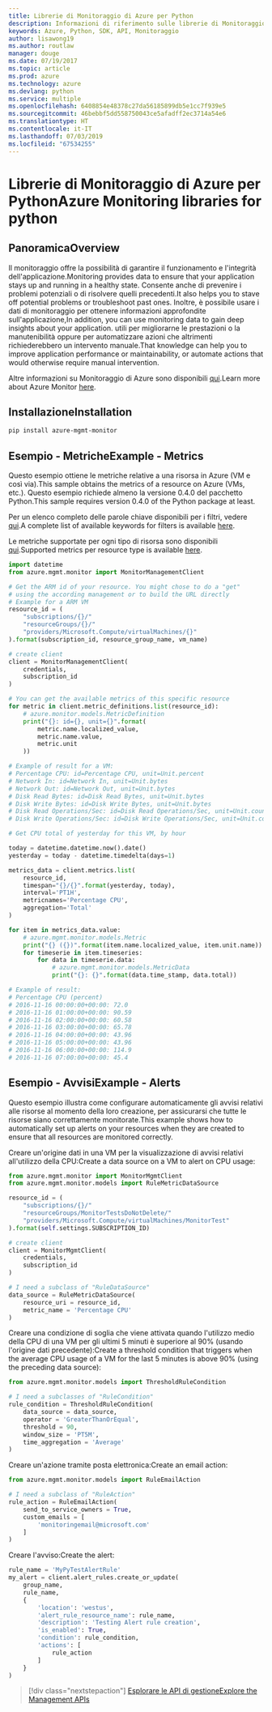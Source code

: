 ```yaml
---
title: Librerie di Monitoraggio di Azure per Python
description: Informazioni di riferimento sulle librerie di Monitoraggio di Azure per Python
keywords: Azure, Python, SDK, API, Monitoraggio
author: lisawong19
ms.author: routlaw
manager: douge
ms.date: 07/19/2017
ms.topic: article
ms.prod: azure
ms.technology: azure
ms.devlang: python
ms.service: multiple
ms.openlocfilehash: 6408854e48378c27da56185899db5e1cc7f939e5
ms.sourcegitcommit: 46bebbf5dd558750043ce5afadff2ec3714a54e6
ms.translationtype: HT
ms.contentlocale: it-IT
ms.lasthandoff: 07/03/2019
ms.locfileid: "67534255"
---
```

# <a name="azure-monitoring-libraries-for-python"></a><span data-ttu-id="0ce78-104">Librerie di Monitoraggio di Azure per Python</span><span class="sxs-lookup"><span data-stu-id="0ce78-104">Azure Monitoring libraries for python</span></span>

## <a name="overview"></a><span data-ttu-id="0ce78-105">Panoramica</span><span class="sxs-lookup"><span data-stu-id="0ce78-105">Overview</span></span> 
<span data-ttu-id="0ce78-106">Il monitoraggio offre la possibilità di garantire il funzionamento e l'integrità dell'applicazione.</span><span class="sxs-lookup"><span data-stu-id="0ce78-106">Monitoring provides data to ensure that your application stays up and running in a healthy state.</span></span> <span data-ttu-id="0ce78-107">Consente anche di prevenire i problemi potenziali o di risolvere quelli precedenti.</span><span class="sxs-lookup"><span data-stu-id="0ce78-107">It also helps you to stave off potential problems or troubleshoot past ones.</span></span> <span data-ttu-id="0ce78-108">Inoltre, è possibile usare i dati di monitoraggio per ottenere informazioni approfondite sull'applicazione,</span><span class="sxs-lookup"><span data-stu-id="0ce78-108">In addition, you can use monitoring data to gain deep insights about your application.</span></span> <span data-ttu-id="0ce78-109">utili per migliorarne le prestazioni o la manutenibilità oppure per automatizzare azioni che altrimenti richiederebbero un intervento manuale.</span><span class="sxs-lookup"><span data-stu-id="0ce78-109">That knowledge can help you to improve application performance or maintainability, or automate actions that would otherwise require manual intervention.</span></span>

<span data-ttu-id="0ce78-110">Altre informazioni su Monitoraggio di Azure sono disponibili [qui](https://docs.microsoft.com/azure/monitoring-and-diagnostics/monitoring-overview-azure-monitor).</span><span class="sxs-lookup"><span data-stu-id="0ce78-110">Learn more about Azure Monitor [here](https://docs.microsoft.com/azure/monitoring-and-diagnostics/monitoring-overview-azure-monitor).</span></span> 

## <a name="installation"></a><span data-ttu-id="0ce78-111">Installazione</span><span class="sxs-lookup"><span data-stu-id="0ce78-111">Installation</span></span>
```bash
pip install azure-mgmt-monitor
```

## <a name="example---metrics"></a><span data-ttu-id="0ce78-112">Esempio - Metriche</span><span class="sxs-lookup"><span data-stu-id="0ce78-112">Example - Metrics</span></span>
<span data-ttu-id="0ce78-113">Questo esempio ottiene le metriche relative a una risorsa in Azure (VM e così via).</span><span class="sxs-lookup"><span data-stu-id="0ce78-113">This sample obtains the metrics of a resource on Azure (VMs, etc.).</span></span> <span data-ttu-id="0ce78-114">Questo esempio richiede almeno la versione 0.4.0 del pacchetto Python.</span><span class="sxs-lookup"><span data-stu-id="0ce78-114">This sample requires version 0.4.0 of the Python package at least.</span></span>

<span data-ttu-id="0ce78-115">Per un elenco completo delle parole chiave disponibili per i filtri, vedere [qui](https://msdn.microsoft.com/library/azure/mt743622.aspx).</span><span class="sxs-lookup"><span data-stu-id="0ce78-115">A complete list of available keywords for filters is available [here](https://msdn.microsoft.com/library/azure/mt743622.aspx).</span></span>

<span data-ttu-id="0ce78-116">Le metriche supportate per ogni tipo di risorsa sono disponibili [qui](https://docs.microsoft.com/azure/monitoring-and-diagnostics/monitoring-supported-metrics).</span><span class="sxs-lookup"><span data-stu-id="0ce78-116">Supported metrics per resource type is available [here](https://docs.microsoft.com/azure/monitoring-and-diagnostics/monitoring-supported-metrics).</span></span>

```python
import datetime
from azure.mgmt.monitor import MonitorManagementClient

# Get the ARM id of your resource. You might chose to do a "get"
# using the according management or to build the URL directly
# Example for a ARM VM
resource_id = (
    "subscriptions/{}/"
    "resourceGroups/{}/"
    "providers/Microsoft.Compute/virtualMachines/{}"
).format(subscription_id, resource_group_name, vm_name)

# create client
client = MonitorManagementClient(
    credentials,
    subscription_id
)

# You can get the available metrics of this specific resource
for metric in client.metric_definitions.list(resource_id):
    # azure.monitor.models.MetricDefinition
    print("{}: id={}, unit={}".format(
        metric.name.localized_value,
        metric.name.value,
        metric.unit
    ))

# Example of result for a VM:
# Percentage CPU: id=Percentage CPU, unit=Unit.percent
# Network In: id=Network In, unit=Unit.bytes
# Network Out: id=Network Out, unit=Unit.bytes
# Disk Read Bytes: id=Disk Read Bytes, unit=Unit.bytes
# Disk Write Bytes: id=Disk Write Bytes, unit=Unit.bytes
# Disk Read Operations/Sec: id=Disk Read Operations/Sec, unit=Unit.count_per_second
# Disk Write Operations/Sec: id=Disk Write Operations/Sec, unit=Unit.count_per_second

# Get CPU total of yesterday for this VM, by hour

today = datetime.datetime.now().date()
yesterday = today - datetime.timedelta(days=1)

metrics_data = client.metrics.list(
    resource_id,
    timespan="{}/{}".format(yesterday, today),
    interval='PT1H',
    metricnames='Percentage CPU',
    aggregation='Total'
)

for item in metrics_data.value:
    # azure.mgmt.monitor.models.Metric
    print("{} ({})".format(item.name.localized_value, item.unit.name))
    for timeserie in item.timeseries:
        for data in timeserie.data:
            # azure.mgmt.monitor.models.MetricData
            print("{}: {}".format(data.time_stamp, data.total))

# Example of result:
# Percentage CPU (percent)
# 2016-11-16 00:00:00+00:00: 72.0
# 2016-11-16 01:00:00+00:00: 90.59
# 2016-11-16 02:00:00+00:00: 60.58
# 2016-11-16 03:00:00+00:00: 65.78
# 2016-11-16 04:00:00+00:00: 43.96
# 2016-11-16 05:00:00+00:00: 43.96
# 2016-11-16 06:00:00+00:00: 114.9
# 2016-11-16 07:00:00+00:00: 45.4
```

## <a name="example---alerts"></a><span data-ttu-id="0ce78-117">Esempio - Avvisi</span><span class="sxs-lookup"><span data-stu-id="0ce78-117">Example - Alerts</span></span>
<span data-ttu-id="0ce78-118">Questo esempio illustra come configurare automaticamente gli avvisi relativi alle risorse al momento della loro creazione, per assicurarsi che tutte le risorse siano correttamente monitorate.</span><span class="sxs-lookup"><span data-stu-id="0ce78-118">This example shows how to automatically set up alerts on your resources when they are created to ensure that all resources are monitored correctly.</span></span>

<span data-ttu-id="0ce78-119">Creare un'origine dati in una VM per la visualizzazione di avvisi relativi all'utilizzo della CPU:</span><span class="sxs-lookup"><span data-stu-id="0ce78-119">Create a data source on a VM to alert on CPU usage:</span></span>
```python
from azure.mgmt.monitor import MonitorMgmtClient
from azure.mgmt.monitor.models import RuleMetricDataSource

resource_id = (
    "subscriptions/{}/"
    "resourceGroups/MonitorTestsDoNotDelete/"
    "providers/Microsoft.Compute/virtualMachines/MonitorTest"
).format(self.settings.SUBSCRIPTION_ID)

# create client
client = MonitorMgmtClient(
    credentials,
    subscription_id
)

# I need a subclass of "RuleDataSource"
data_source = RuleMetricDataSource(
    resource_uri = resource_id,
    metric_name = 'Percentage CPU'
)
```
<span data-ttu-id="0ce78-120">Creare una condizione di soglia che viene attivata quando l'utilizzo medio della CPU di una VM per gli ultimi 5 minuti è superiore al 90% (usando l'origine dati precedente):</span><span class="sxs-lookup"><span data-stu-id="0ce78-120">Create a threshold condition that triggers when the average CPU usage of a VM for the last 5 minutes is above 90% (using the preceding data source):</span></span>
```python
from azure.mgmt.monitor.models import ThresholdRuleCondition

# I need a subclasses of "RuleCondition"
rule_condition = ThresholdRuleCondition(
    data_source = data_source,
    operator = 'GreaterThanOrEqual',
    threshold = 90,
    window_size = 'PT5M',
    time_aggregation = 'Average'
)
```

<span data-ttu-id="0ce78-121">Creare un'azione tramite posta elettronica:</span><span class="sxs-lookup"><span data-stu-id="0ce78-121">Create an email action:</span></span>
```python
from azure.mgmt.monitor.models import RuleEmailAction

# I need a subclass of "RuleAction"
rule_action = RuleEmailAction(
    send_to_service_owners = True,
    custom_emails = [
        'monitoringemail@microsoft.com'
    ]
)
```

<span data-ttu-id="0ce78-122">Creare l'avviso:</span><span class="sxs-lookup"><span data-stu-id="0ce78-122">Create the alert:</span></span>
```python
rule_name = 'MyPyTestAlertRule'
my_alert = client.alert_rules.create_or_update(
    group_name,
    rule_name,
    {
        'location': 'westus',
        'alert_rule_resource_name': rule_name,
        'description': 'Testing Alert rule creation',
        'is_enabled': True,
        'condition': rule_condition,
        'actions': [
            rule_action
        ]
    }
)
```
> [!div class="nextstepaction"]
> [<span data-ttu-id="0ce78-123">Esplorare le API di gestione</span><span class="sxs-lookup"><span data-stu-id="0ce78-123">Explore the Management APIs</span></span>](/python/api/overview/azure/monitoring/management)
